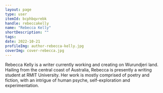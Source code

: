 ```yaml
---
layout: page
type: user
itemId: bcphbqvrebk
handle: rebeccakelly
name: "Rebecca Kelly"
shortDescription: ""
tags:
date: 2022-10-21
profileImg: author-rebecca-kelly.jpg
coverImg: cover-rebecca.jpg
---
```


Rebecca Kelly is a writer currently working and creating on Wurundjeri land. Hailing from the central coast of Australia, Rebecca is presently a writing student at RMIT University. Her work is mostly comprised of poetry and fiction, with an intrigue of human psyche, self-exploration and experimentation.
